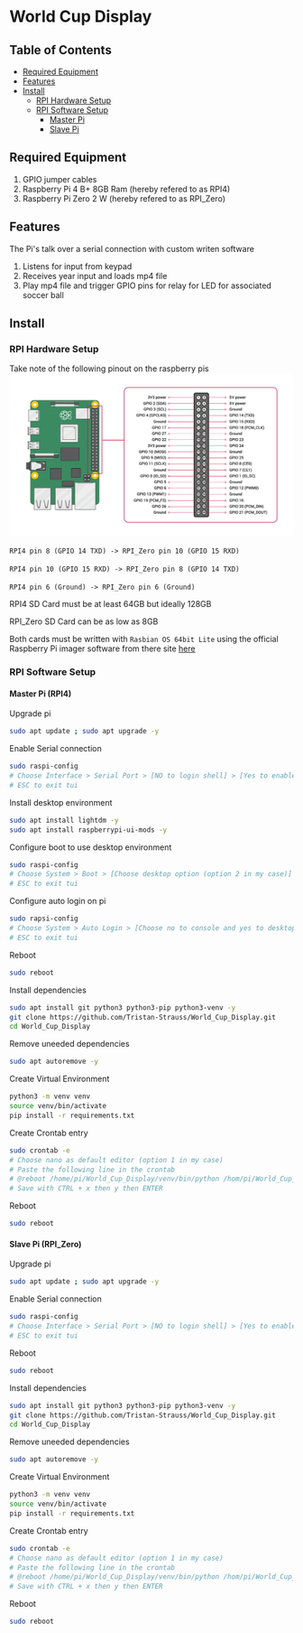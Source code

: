 # World Cup Display


## Table of Contents
* [Required Equipment](#required-equipment)
* [Features](#features)
* [Install](#install)
    * [RPI Hardware Setup](#rpi-hardware-setup)
    * [RPI Software Setup](#rpi-software-setup)
        * [Master Pi](#master-pi-rpi4)
        * [Slave Pi](#slave-pi-rpi_zero)

## Required Equipment

1. GPIO jumper cables
2. Raspberry Pi 4 B+ 8GB Ram (hereby refered to as RPI4)
3. Raspberry Pi Zero 2 W (hereby refered to as RPI_Zero)

## Features

The Pi's talk over a serial connection with custom writen software
1. Listens for input from keypad
2. Receives year input and loads mp4 file
3. Play mp4 file and trigger GPIO pins for relay for LED for associated soccer ball

## Install

### RPI Hardware Setup

Take note of the following pinout on the raspberry pis
![image](./RPI_Pinout.png)

```
RPI4 pin 8 (GPIO 14 TXD) -> RPI_Zero pin 10 (GPIO 15 RXD)

RPI4 pin 10 (GPIO 15 RXD) -> RPI_Zero pin 8 (GPIO 14 TXD)

RPI4 pin 6 (Ground) -> RPI_Zero pin 6 (Ground)
```
RPI4 SD Card must be at least 64GB but ideally 128GB

RPI_Zero SD Card can be as low as 8GB

Both cards must be written with `Rasbian OS 64bit Lite` using the official Raspberry Pi imager software from there site [here](https://www.raspberrypi.com/software/)

### RPI Software Setup

#### Master Pi (RPI4)

Upgrade pi

```bash
sudo apt update ; sudo apt upgrade -y
```

Enable Serial connection

```bash
sudo raspi-config
# Choose Interface > Serial Port > [NO to login shell] > [Yes to enable serial]
# ESC to exit tui
```

Install desktop environment

```bash
sudo apt install lightdm -y
sudo apt install raspberrypi-ui-mods -y
```

Configure boot to use desktop environment

```bash
sudo raspi-config
# Choose System > Boot > [Choose desktop option (option 2 in my case)]
# ESC to exit tui
```

Configure auto login on pi

```bash
sudo rapsi-config
# Choose System > Auto Login > [Choose no to console and yes to desktop]
# ESC to exit tui
```

Reboot

```bash
sudo reboot
```

Install dependencies

```bash
sudo apt install git python3 python3-pip python3-venv -y
git clone https://github.com/Tristan-Strauss/World_Cup_Display.git
cd World_Cup_Display
```

Remove uneeded dependencies

```bash
sudo apt autoremove -y
```

Create Virtual Environment

```bash
python3 -m venv venv
source venv/bin/activate
pip install -r requirements.txt
```

Create Crontab entry

```bash
sudo crontab -e
# Choose nano as default editor (option 1 in my case)
# Paste the following line in the crontab
# @reboot /home/pi/World_Cup_Display/venv/bin/python /hom/pi/World_Cup_Display/master.py
# Save with CTRL + x then y then ENTER
```

Reboot

```bash
sudo reboot
```

#### Slave Pi (RPI_Zero)

Upgrade pi

```bash
sudo apt update ; sudo apt upgrade -y
```

Enable Serial connection

```bash
sudo raspi-config
# Choose Interface > Serial Port > [NO to login shell] > [Yes to enable serial]
# ESC to exit tui
```

Reboot

```bash
sudo reboot
```

Install dependencies

```bash
sudo apt install git python3 python3-pip python3-venv -y
git clone https://github.com/Tristan-Strauss/World_Cup_Display.git
cd World_Cup_Display
```

Remove uneeded dependencies

```bash
sudo apt autoremove -y
```

Create Virtual Environment

```bash
python3 -m venv venv
source venv/bin/activate
pip install -r requirements.txt
```

Create Crontab entry

```bash
sudo crontab -e
# Choose nano as default editor (option 1 in my case)
# Paste the following line in the crontab
# @reboot /home/pi/World_Cup_Display/venv/bin/python /hom/pi/World_Cup_Display/slave.py
# Save with CTRL + x then y then ENTER
```

Reboot

```bash
sudo reboot
```
